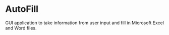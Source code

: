 # AutoFill
GUI application to take information from user input and fill in Microsoft Excel and Word files. 
